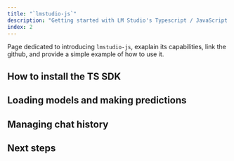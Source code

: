 ```yaml
---
title: "`lmstudio-js`"
description: "Getting started with LM Studio's Typescript / JavaScript SDK"
index: 2
---
```


Page dedicated to introducing `lmstudio-js`, exaplain its capabilities, link the github, and provide a simple example of how to use it.


## How to install the TS SDK

## Loading models and making predictions

## Managing chat history

## Next steps

